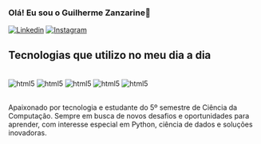 ### Olá! Eu sou o Guilherme Zanzarine👋

[![Linkedin](https://img.shields.io/badge/LinkedIn-0077B5?style=for-the-badge&logo=linkedin&logoColor=white)](https://www.linkedin.com/in/guilherme-duarte-zanzarine-leme-ti/)
[![Instagram](https://img.shields.io/badge/Instagram-E4405F?style=for-the-badge&logo=instagram&logoColor=white)](https://www.instagram.com/zanzarinegui_/profilecard/?igsh=dDRscWd0OHRsaDZw)



## Tecnologias que utilizo no meu dia a dia

<div style = "display: inline_block"><br/>
    <img align="center" alt = "html5" src="https://img.shields.io/badge/HTML-239120?style=for-the-badge&logo=html5&logoColor=white"/>
    <img align="center" alt = "html5" src="https://img.shields.io/badge/CSS-239120?&style=for-the-badge&logo=css3&logoColor=white"/>
    <img align="center" alt = "html5" src="https://img.shields.io/badge/JavaScript-F7DF1E?style=for-the-badge&logo=javascript&logoColor=black"/>
    <img align="center" alt = "html5" src="https://img.shields.io/badge/Python-3776AB?style=for-the-badge&logo=python&logoColor=white"/>
    <img align="center" alt = "html5" src="https://img.shields.io/badge/MySQL-005C84?style=for-the-badge&logo=mysql&logoColor=white"/>
</div><br/>

Apaixonado por tecnologia e estudante do 5º semestre de Ciência da Computação. Sempre em busca de novos desafios e oportunidades para aprender, com interesse especial em Python, ciência de dados e soluções inovadoras.
